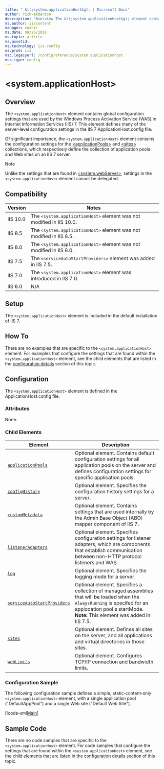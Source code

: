 ```yaml
---
title: " &lt;system.applicationHost&gt; | Microsoft Docs"
author: rick-anderson
description: "Overview The &lt;system.applicationHost&gt; element contains global configuration settings that are used by the Windows Process Activation Service (WAS) in I..."
ms.author: iiscontent
manager: soshir
ms.date: 09/26/2016
ms.topic: article
ms.assetid: 
ms.technology: iis-config
ms.prod: iis
msc.legacyurl: /configreference/system.applicationhost
msc.type: config
---
```

 &lt;system.applicationHost&gt;
====================
<a id="001"></a>
## Overview

The `<system.applicationHost>` element contains global configuration settings that are used by the Windows Process Activation Service (WAS) in Internet Information Services (IIS) 7. This element defines many of the server-level configuration settings in the IIS 7 ApplicationHost.config file.

Of significant importance, the `<system.applicationHost>` element contains the configuration settings for the [&lt;applicationPools&gt;](applicationpools/index.md) and [&lt;sites&gt;](sites/index.md) collections, which respectively define the collection of application pools and Web sites on an IIS 7 server.

> [!NOTE]
> Unlike the settings that are found in [&lt;system.webServer&gt;](../system.webserver/index.md), settings in the `<system.applicationHost>` element cannot be delegated.

<a id="002"></a>
## Compatibility

| Version | Notes |
| --- | --- |
| IIS 10.0 | The `<system.applicationHost>` element was not modified in IIS 10.0. |
| IIS 8.5 | The `<system.applicationHost>` element was not modified in IIS 8.5. |
| IIS 8.0 | The `<system.applicationHost>` element was not modified in IIS 8.0. |
| IIS 7.5 | The `<serviceAutoStartProviders>` element was added in IIS 7.5. |
| IIS 7.0 | The `<system.applicationHost>` element was introduced in IIS 7.0. |
| IIS 6.0 | N/A |

<a id="003"></a>
## Setup

The `<system.applicationHost>` element is included in the default installation of IIS 7.

<a id="004"></a>
## How To

There are no examples that are specific to the `<system.applicationHost>` element. For examples that configure the settings that are found within the `<system.applicationHost>` element, see the child elements that are listed in the [configuration details](#005) section of this topic.

<a id="005"></a>
## Configuration

The `<system.applicationHost>` element is defined in the ApplicationHost.config file.

### Attributes

None.

### Child Elements

| Element | Description |
| --- | --- |
| [`applicationPools`](applicationpools/index.md) | Optional element. Contains default configuration settings for all application pools on the server and defines configuration settings for specific application pools. |
| [`configHistory`](confighistory.md) | Optional element. Specifies the configuration history settings for a server. |
| [`customMetadata`](custommetadata/index.md) | Optional element. Contains settings that are used internally by the Admin Base Object (ABO) mapper component of IIS 7. |
| [`listenerAdapters`](listeneradapters/index.md) | Optional element. Specifies configuration settings for listener adapters, which are components that establish communication between non-HTTP protocol listeners and WAS. |
| [`log`](log/index.md) | Optional element. Specifies the logging mode for a server. |
| [`serviceAutoStartProviders`](serviceautostartproviders/index.md) | Optional element. Specifies a collection of managed assemblies that will be loaded when the `AlwaysRunning` is specifed for an applocation pool's startMode. **Note:** This element was added in IIS 7.5. |
| [`sites`](sites/index.md) | Optional element. Defines all sites on the server, and all applications and virtual directories in those sites. |
| [`webLimits`](weblimits.md) | Optional element. Configures TCP/IP connection and bandwidth limits. |

### Configuration Sample

The following configuration sample defines a simple, static-content-only `<system.applicationHost>` element, with a single application pool ("DefaultAppPool") and a single Web site ("Default Web Site").

[!code-xml[Main](index/samples/sample1.xml)]

<a id="006"></a>
## Sample Code

There are no code samples that are specific to the `<system.applicationHost>` element. For code samples that configure the settings that are found within the `<system.applicationHost>` element, see the child elements that are listed in the [configuration details](#005) section of this topic.